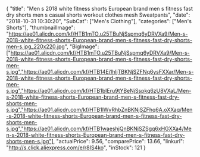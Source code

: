 {
	"title": "Men s 2018 white fitness shorts European brand men s fitness fast dry shorts men s casual shorts workout clothes mesh Sweatpants",
	"date": "2018-10-31 10:30:20",
	"SubCat": ["Men's Clothing"],
	"categories": ["Men's Shorts"],
	"thumbnailImage": "https://ae01.alicdn.com/kf/HTB1mTO.u25TBuNjSspmq6yDRVXa9/Men-s-2018-white-fitness-shorts-European-brand-men-s-fitness-fast-dry-shorts-men-s.jpg_220x220.jpg",
	"BigImage": ["https://ae01.alicdn.com/kf/HTB1mTO.u25TBuNjSspmq6yDRVXa9/Men-s-2018-white-fitness-shorts-European-brand-men-s-fitness-fast-dry-shorts-men-s.jpg","https://ae01.alicdn.com/kf/HTB14Ej1hljTBKNjSZFNq6ysFXXar/Men-s-2018-white-fitness-shorts-European-brand-men-s-fitness-fast-dry-shorts-men-s.jpg","https://ae01.alicdn.com/kf/HTB1bIEru9tYBeNjSspkq6zU8VXaL/Men-s-2018-white-fitness-shorts-European-brand-men-s-fitness-fast-dry-shorts-men-s.jpg","https://ae01.alicdn.com/kf/HTB1lWvRhbZnBKNjSZFhq6A.oXXaq/Men-s-2018-white-fitness-shorts-European-brand-men-s-fitness-fast-dry-shorts-men-s.jpg","https://ae01.alicdn.com/kf/HTB1waeshjQnBKNjSZSgq6xHGXXa4/Men-s-2018-white-fitness-shorts-European-brand-men-s-fitness-fast-dry-shorts-men-s.jpg"],
	"actualPrice": 9.56,
	"comparePrice": 13.66,
	"linkurl": "http://s.click.aliexpress.com/e/r8IS4ko",
	"inStock": 121
}
